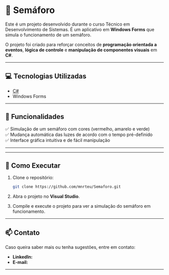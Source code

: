 
# 🚦 Semáforo

Este é um projeto desenvolvido durante o curso Técnico em Desenvolvimento de Sistemas. É um aplicativo em **Windows Forms** que simula o funcionamento de um semáforo.

O projeto foi criado para reforçar conceitos de **programação orientada a eventos**, **lógica de controle** e **manipulação de componentes visuais** em **C#**.

---

## 💻 Tecnologias Utilizadas

- [C#](https://learn.microsoft.com/dotnet/csharp/)
- Windows Forms

---

## 🎯 Funcionalidades

✅ Simulação de um semáforo com cores (vermelho, amarelo e verde)  
✅ Mudança automática das luzes de acordo com o tempo pré-definido  
✅ Interface gráfica intuitiva e de fácil manipulação  

---

---

## 🚀 Como Executar

1. Clone o repositório:
    ```bash
    git clone https://github.com/mnrteu/Semaforo.git
    ```

2. Abra o projeto no **Visual Studio**.

3. Compile e execute o projeto para ver a simulação do semáforo em funcionamento.

---


## 📫 Contato

Caso queira saber mais ou tenha sugestões, entre em contato:

- **LinkedIn:** 
- **E-mail:** 

---



